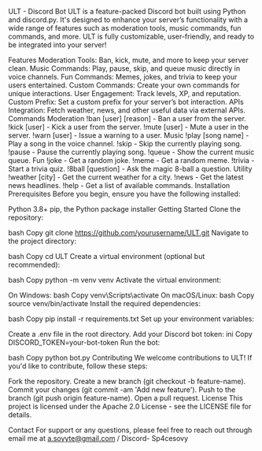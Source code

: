 
ULT - Discord Bot
ULT is a feature-packed Discord bot built using Python and discord.py. It's designed to enhance your server’s functionality with a wide range of features such as moderation tools, music commands, fun commands, and more. ULT is fully customizable, user-friendly, and ready to be integrated into your server!

Features
Moderation Tools: Ban, kick, mute, and more to keep your server clean.
Music Commands: Play, pause, skip, and queue music directly in voice channels.
Fun Commands: Memes, jokes, and trivia to keep your users entertained.
Custom Commands: Create your own commands for unique interactions.
User Engagement: Track levels, XP, and reputation.
Custom Prefix: Set a custom prefix for your server’s bot interaction.
APIs Integration: Fetch weather, news, and other useful data via external APIs.
Commands
Moderation
!ban [user] [reason] - Ban a user from the server.
!kick [user] - Kick a user from the server.
!mute [user] - Mute a user in the server.
!warn [user] - Issue a warning to a user.
Music
!play [song name] - Play a song in the voice channel.
!skip - Skip the currently playing song.
!pause - Pause the currently playing song.
!queue - Show the current music queue.
Fun
!joke - Get a random joke.
!meme - Get a random meme.
!trivia - Start a trivia quiz.
!8ball [question] - Ask the magic 8-ball a question.
Utility
!weather [city] - Get the current weather for a city.
!news - Get the latest news headlines.
!help - Get a list of available commands.
Installation
Prerequisites
Before you begin, ensure you have the following installed:

Python 3.8+
pip, the Python package installer
Getting Started
Clone the repository:

bash
Copy
git clone https://github.com/yourusername/ULT.git
Navigate to the project directory:

bash
Copy
cd ULT
Create a virtual environment (optional but recommended):

bash
Copy
python -m venv venv
Activate the virtual environment:

On Windows:
bash
Copy
venv\Scripts\activate
On macOS/Linux:
bash
Copy
source venv/bin/activate
Install the required dependencies:

bash
Copy
pip install -r requirements.txt
Set up your environment variables:

Create a .env file in the root directory.
Add your Discord bot token:
ini
Copy
DISCORD_TOKEN=your-bot-token
Run the bot:

bash
Copy
python bot.py
Contributing
We welcome contributions to ULT! If you'd like to contribute, follow these steps:

Fork the repository.
Create a new branch (git checkout -b feature-name).
Commit your changes (git commit -am 'Add new feature').
Push to the branch (git push origin feature-name).
Open a pull request.
License
This project is licensed under the Apache 2.0 License - see the LICENSE file for details.

Contact
For support or any questions, please feel free to reach out through email me at a.sovyte@gmail.com / Discord- Sp4cesovy
